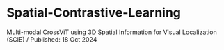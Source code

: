 # Spatial-Contrastive-Learning
Multi-modal CrossViT using 3D Spatial Information for Visual Localization (SCIE) / Published: 18 Oct 2024
